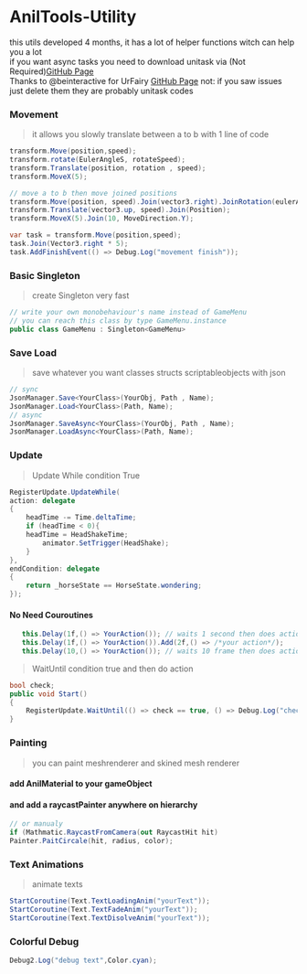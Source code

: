 # AnilTools-Utility                                                                                     
this utils developed 4 months, it has a lot of helper functions witch can help you a lot                                  
if you want async tasks you need to download unitask via (Not Required)[GitHub Page](https://github.com/Cysharp/UniTask#install-via-git-url)                    
Thanks to @beinteractive for UrFairy [GitHub Page](https://github.com/beinteractive/UrFairy) not: if you saw issues just delete them they are probably unitask codes           

### Movement
> it allows you slowly translate between a to b with 1 line of code
```C#
transform.Move(position,speed);
transform.rotate(EulerAngleS, rotateSpeed);
transform.Translate(position, rotation , speed);
transform.MoveX(5);

// move a to b then move joined positions
transform.Move(position, speed).Join(vector3.right).JoinRotation(eulerAngle);
transform.Translate(vector3.up, speed).Join(Position);
transform.MoveX(5).Join(10, MoveDirection.Y);

var task = transform.Move(position,speed);
task.Join(Vector3.right * 5);
task.AddFinishEvent(() => Debug.Log("movement finish"));
```
### Basic Singleton
> create Singleton very fast
```C#
// write your own monobehaviour's name instead of GameMenu
// you can reach this class by type GameMenu.instance
public class GameMenu : Singleton<GameMenu>
```
### Save Load
> save whatever you want classes structs scriptableobjects with json
```C#
// sync
JsonManager.Save<YourClass>(YourObj, Path , Name);
JsonManager.Load<YourClass>(Path, Name);
// async
JsonManager.SaveAsync<YourClass>(YourObj, Path , Name);
JsonManager.LoadAsync<YourClass>(Path, Name);
```
### Update
> Update While condition True
```C#
RegisterUpdate.UpdateWhile(
action: delegate
{
    headTime -= Time.deltaTime;
    if (headTime < 0){
	headTime = HeadShakeTime;
        animator.SetTrigger(HeadShake);
    }
},
endCondition: delegate
{
    return _horseState == HorseState.wondering;
});
```
#### No Need Couroutines
```C#
   this.Delay(1f,() => YourAction()); // waits 1 second then does action
   this.Delay(1f,() => YourAction()).Add(2f,() => /*your action*/);
   this.Delay(10,() => YourAction()); // waits 10 frame then does action
```

> WaitUntil condition true and then do action
```C#
bool check;
public void Start()
{
    RegisterUpdate.WaitUntil(() => check == true, () => Debug.Log("checked"));
}
```
### Painting
> you can paint meshrenderer and skined mesh renderer
#### add AnilMaterial to your gameObject
#### and add a raycastPainter anywhere on hierarchy 
```C#
// or manualy
if (Mathmatic.RaycastFromCamera(out RaycastHit hit)
Painter.PaitCircale(hit, radius, color);
```
### Text Animations
> animate texts
```C#
StartCoroutine(Text.TextLoadingAnim("yourText"));
StartCoroutine(Text.TextFadeAnim("yourText"));
StartCoroutine(Text.TextDisolveAnim("yourText"));
```
### Colorful Debug

```C#
Debug2.Log("debug text",Color.cyan);
```

